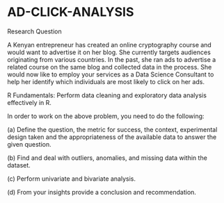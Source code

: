 # AD-CLICK-ANALYSIS

Research Question

A Kenyan entrepreneur has created an online cryptography course and would want to advertise it on her blog. She currently targets audiences originating from various countries. In the past, she ran ads to advertise a related course on the same blog and collected data in the process. She would now like to employ your services as a Data Science Consultant to help her identify which individuals are most likely to click on her ads.

R Fundamentals: Perform data cleaning and exploratory data analysis effectively in R.

In order to work on the above problem, you need to do the following:

  (a) Define the question, the metric for success, the context, experimental design taken and the appropriateness of the available data to answer the given question. 

  (b) Find and deal with outliers, anomalies, and missing data within the dataset.

  (c) Perform univariate and bivariate analysis.

  (d) From your insights provide a conclusion and recommendation.
